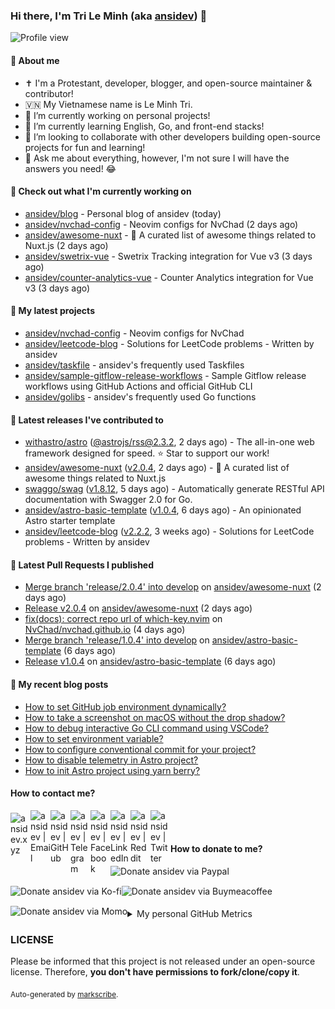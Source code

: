 ### Hi there, I'm Tri Le Minh (aka [ansidev][website]) 👋

<img src="https://komarev.com/ghpvc/?username=ansidev" alt="Profile view" />

#### 📕 About me

- ✝️ I'm a Protestant, developer, blogger, and open-source maintainer & contributor!
- 🇻🇳 My Vietnamese name is Le Minh Tri.
- 🔭 I’m currently working on personal projects!
- 🌱 I’m currently learning English, Go, and front-end stacks!
- 👯 I’m looking to collaborate with other developers building open-source projects for fun and learning!
- 💬 Ask me about everything, however, I'm not sure I will have the answers you need! 😂

#### 👷 Check out what I'm currently working on

- [ansidev/blog](https://github.com/ansidev/blog) - Personal blog of ansidev (today)
- [ansidev/nvchad-config](https://github.com/ansidev/nvchad-config) - Neovim configs for NvChad (2 days ago)
- [ansidev/awesome-nuxt](https://github.com/ansidev/awesome-nuxt) - 🎉 A curated list of awesome things related to Nuxt.js (2 days ago)
- [ansidev/swetrix-vue](https://github.com/ansidev/swetrix-vue) - Swetrix Tracking integration for Vue v3 (3 days ago)
- [ansidev/counter-analytics-vue](https://github.com/ansidev/counter-analytics-vue) - Counter Analytics integration for Vue v3 (3 days ago)

#### 🌱 My latest projects

- [ansidev/nvchad-config](https://github.com/ansidev/nvchad-config) - Neovim configs for NvChad
- [ansidev/leetcode-blog](https://github.com/ansidev/leetcode-blog) - Solutions for LeetCode problems - Written by ansidev
- [ansidev/taskfile](https://github.com/ansidev/taskfile) - ansidev's frequently used Taskfiles
- [ansidev/sample-gitflow-release-workflows](https://github.com/ansidev/sample-gitflow-release-workflows) - Sample Gitflow release workflows using GitHub Actions and official GitHub CLI
- [ansidev/golibs](https://github.com/ansidev/golibs) - ansidev's frequently used Go functions

#### 🔭 Latest releases I've contributed to

- [withastro/astro](https://github.com/withastro/astro) ([@astrojs/rss@2.3.2](https://github.com/withastro/astro/releases/tag/%40astrojs/rss%402.3.2), 2 days ago) - The all-in-one web framework designed for speed. ⭐️ Star to support our work!
- [ansidev/awesome-nuxt](https://github.com/ansidev/awesome-nuxt) ([v2.0.4](https://github.com/ansidev/awesome-nuxt/releases/tag/v2.0.4), 2 days ago) - 🎉 A curated list of awesome things related to Nuxt.js
- [swaggo/swag](https://github.com/swaggo/swag) ([v1.8.12](https://github.com/swaggo/swag/releases/tag/v1.8.12), 5 days ago) - Automatically generate RESTful API documentation with Swagger 2.0 for Go.
- [ansidev/astro-basic-template](https://github.com/ansidev/astro-basic-template) ([v1.0.4](https://github.com/ansidev/astro-basic-template/releases/tag/v1.0.4), 6 days ago) - An opinionated Astro starter template
- [ansidev/leetcode-blog](https://github.com/ansidev/leetcode-blog) ([v2.2.2](https://github.com/ansidev/leetcode-blog/releases/tag/v2.2.2), 3 weeks ago) - Solutions for LeetCode problems - Written by ansidev

#### 🔨 Latest Pull Requests I published

- [Merge branch 'release/2.0.4' into develop](https://github.com/ansidev/awesome-nuxt/pull/126) on [ansidev/awesome-nuxt](https://github.com/ansidev/awesome-nuxt) (2 days ago)
- [Release v2.0.4](https://github.com/ansidev/awesome-nuxt/pull/125) on [ansidev/awesome-nuxt](https://github.com/ansidev/awesome-nuxt) (2 days ago)
- [fix(docs): correct repo url of which-key.nvim](https://github.com/NvChad/nvchad.github.io/pull/142) on [NvChad/nvchad.github.io](https://github.com/NvChad/nvchad.github.io) (4 days ago)
- [Merge branch 'release/1.0.4' into develop](https://github.com/ansidev/astro-basic-template/pull/113) on [ansidev/astro-basic-template](https://github.com/ansidev/astro-basic-template) (6 days ago)
- [Release v1.0.4](https://github.com/ansidev/astro-basic-template/pull/112) on [ansidev/astro-basic-template](https://github.com/ansidev/astro-basic-template) (6 days ago)

#### 📜 My recent blog posts

<!-- BLOG-POST-LIST:START -->
- [How to set GitHub job environment dynamically?](https://ansidev.xyz/posts/2023-02-28-how-to-set-github-job-environment-dynamically)
- [How to take a screenshot on macOS without the drop shadow?](https://ansidev.xyz/posts/2023-02-17-how-to-take-a-screenshot-on-macos-without-the-drop-shadow)
- [How to debug interactive Go CLI command using VSCode?](https://ansidev.xyz/posts/2023-01-25-how-to-debug-interactive-go-cli-command-using-vscode)
- [How to set environment variable?](https://ansidev.xyz/posts/2023-02-02-how-to-set-environment-variable)
- [How to configure conventional commit for your project?](https://ansidev.xyz/posts/2022-12-31-how-to-configure-conventional-commit-for-your-project)
- [How to disable telemetry in Astro project?](https://ansidev.xyz/posts/2022-12-31-how-to-disable-astro-telemetry)
- [How to init Astro project using yarn berry?](https://ansidev.xyz/posts/2022-12-20-how-to-init-astro-project-using-yarn-berry)
<!-- BLOG-POST-LIST:END -->

#### How to contact me?

[<img align="left" width="32px" src="https://ansidev.xyz/pwa-192x192.png"                alt="ansidev.xyz" style="padding-top: 4px;" />][website]
<a href="mailto:ansidev@gmail.com">
 <img align="left" width="32px" src="https://img.icons8.com/fluency/32/gmail-new.png"    alt="ansidev | Email" />
</a>
[<img align="left" width="32px" src="https://img.icons8.com/fluency/32/github.png"       alt="ansidev | GitHub" />][github]
[<img align="left" width="32px" src="https://img.icons8.com/fluency/32/telegram-app.svg" alt="ansidev | Telegram" />][telegram]
[<img align="left" width="32px" src="https://img.icons8.com/fluency/32/facebook.svg"     alt="ansidev | Facebook" />][facebook]
[<img align="left" width="32px" src="https://img.icons8.com/fluency/32/linkedin.svg"     alt="ansidev | LinkedIn" />][linkedin]
[<img align="left" width="32px" src="https://img.icons8.com/fluency/32/reddit.svg"       alt="ansidev | Reddit" />][reddit]
[<img align="left" width="32px" src="https://img.icons8.com/fluency/32/twitter.svg"      alt="ansidev | Twitter" />][twitter]

<br/>
<br/>

#### How to donate to me?

[<img align="left" height="32px" src="https://www.paypalobjects.com/paypal-ui/logos/svg/paypal-color.svg"  alt="Donate ansidev via Paypal" />][paypal]
[<img align="left" height="32px" src="https://storage.ko-fi.com/cdn/brandasset/kofi_bg_tag_white.png"      alt="Donate ansidev via  Ko-fi" />][kofi]
[<img align="left" height="32px" src="https://cdn.buymeacoffee.com/buttons/v2/default-yellow.png"          alt="Donate ansidev via Buymeacoffee" />][buymeacoffee]
[<img align="left" height="32px" src="https://ansidev.xyz/imgs/momo_icon_rectangle_pinkbg_RGB.png"         alt="Donate ansidev via Momo" />][momo]

<br/>
<br/>

[website]: https://ansidev.xyz/?utm_source=github&utm_medium=readme
[email]: ansidev@gmail.com
[github]: https://github.com/ansidev
[facebook]: https://facebook.com/leminhtri.py
[telegram]: https://t.me/ansidev
[twitter]: https://twitter.com/ansidev
[linkedin]: https://linkedin.com/in/tri-le-minh-1b05bb51/
[reddit]: https://reddit.com/u/ansidev
[paypal]: https://paypal.me/ansidev
[kofi]: https://ko-fi.com/ansidev
[buymeacoffee]: https://buymeacoffee.com/ansidev
[momo]: https://me.momo.vn/ansidev

<br/>
<br/>

<details>
  <summary>My personal GitHub Metrics</summary>
  <br/>
  <img src="./github_metrics_01.svg" />
  <img src="./github_metrics_02.svg" />
</details>

### LICENSE

Please be informed that this project is not released under an open-source license. Therefore, **you don't have permissions to fork/clone/copy it**.

<sub>Auto-generated by [markscribe](https://github.com/muesli/markscribe).</sub>
